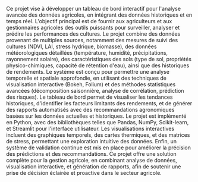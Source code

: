 Ce projet vise à développer un tableau de bord interactif pour l'analyse avancée des données agricoles, en intégrant des données historiques et en temps réel. L'objectif principal est de fournir aux agriculteurs et aux gestionnaires agricoles des outils puissants pour surveiller, analyser et prédire les performances des cultures. Le projet combine des données provenant de multiples sources, notamment des mesures de suivi des cultures (NDVI, LAI, stress hydrique, biomasse), des données météorologiques détaillées (température, humidité, précipitations, rayonnement solaire), des caractéristiques des sols (type de sol, propriétés physico-chimiques, capacité de rétention d'eau), ainsi que des historiques de rendements.
Le système est conçu pour permettre une analyse temporelle et spatiale approfondie, en utilisant des techniques de visualisation interactive (Bokeh, Folium) et des méthodes statistiques avancées (décomposition saisonnière, analyse de corrélation, prédiction des risques). Le tableau de bord permet de visualiser les tendances historiques, d'identifier les facteurs limitants des rendements, et de générer des rapports automatisés avec des recommandations agronomiques basées sur les données actuelles et historiques.
Le projet est implémenté en Python, avec des bibliothèques telles que Pandas, NumPy, Scikit-learn, et Streamlit pour l'interface utilisateur. Les visualisations interactives incluent des graphiques temporels, des cartes thermiques, et des matrices de stress, permettant une exploration intuitive des données. Enfin, un système de validation continue est mis en place pour améliorer la précision des prédictions et des recommandations.
Ce projet offre une solution complète pour la gestion agricole, en combinant analyse de données, visualisation interactive, et génération de rapports, afin de soutenir une prise de décision éclairée et proactive dans le secteur agricole.
